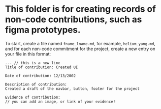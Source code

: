 # This folder is for creating records of non-code contributions, such as figma prototypes.

To start, create a file named `fname_lname.md`, for example, `helium_yang.md`, and for each non-code commitment for the project, create a new entry on your file in this format:

```
--- // this is a new line
Title of contribution: Created UI

Date of contribution: 12/13/2002

Description of contribution:
Created a draft of the navbar, button, footer for the project

Evidence of contribution:
// you can add an image, or link of your evidence!
```